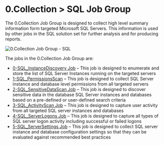 # 0.Collection > SQL Job Group

The 0.Collection Job Group is designed to collect high level summary information form targeted Microsoft SQL Servers. This information is used by other jobs in the SQL solution set for further analysis and for producing reports.

![0.Collection Job Group - SQL](/img/product_docs/accessanalyzer/accessanalyzer/enterpriseauditor/solutions/databases/sql/collection/sqljobgroup1.png)

The jobs in the 0.Collection Job Group are:

- [0-SQL\_InstanceDiscovery Job](/docs/accessanalyzer/accessanalyzer/enterpriseauditor/solutions/databases/sql/collection/0-sql_instancediscovery.md) – This job is designed to enumerate and store the list of SQL Server Instances running on the targeted servers
- [1-SQL\_PermissionsScan](/docs/accessanalyzer/accessanalyzer/enterpriseauditor/solutions/databases/sql/collection/1-sql_permissionsscan.md) – This job is designed to collect SQL Server instance and database level permissions from all targeted servers
- [2-SQL\_SensitiveDataScan Job](/docs/accessanalyzer/accessanalyzer/enterpriseauditor/solutions/databases/sql/collection/2-sql_sensitivedatascan.md) – This job is designed to discover sensitive data in the database SQL Server instances and databases based on a pre-defined or user-defined search criteria
- [3-SQL\_ActivityScan Job](/docs/accessanalyzer/accessanalyzer/enterpriseauditor/solutions/databases/sql/collection/3-sql_activityscan.md) – This job is designed to capture user activity from all targeted SQL server instances and databases
- [4-SQL\_ServerLogons Job](/docs/accessanalyzer/accessanalyzer/enterpriseauditor/solutions/databases/sql/collection/4-sql_serverlogons.md) – This job is designed to capture all types of SQL server logon activity including successful or failed logons
- [5-SQL\_ServerSettings Job](/docs/accessanalyzer/accessanalyzer/enterpriseauditor/solutions/databases/sql/collection/5-sql_serversettings.md) – This job is designed to collect SQL server instance and database configuration settings so that they can be evaluated against recommended best practices
